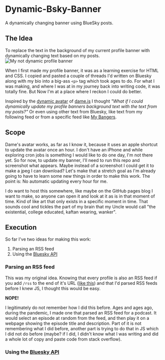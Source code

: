 # Dynamic-Bsky-Banner
 A dynamically changing banner using BlueSky posts.

## The Idea
To replace the text in the background of my current profile banner with dynamically changing text based on my posts.
![My not dynamic profile banner](https://cdn.bsky.app/img/feed_fullsize/plain/did:plc:uexvzvxiyl5ntq7h46vt5vix/bafkreiezypgg2553hgamcyhdoun7kqrq4lhluyluh4delhrmepwea5pcfu@jpeg)

When I first made my profile banner, it was as a learning exercise for HTML and CSS. I copied and pasted a couple of threads I'd written on Bluesky along with my bio into a big-ass ```<p>``` tag which took ages to do. For what I was making, and where I was at in my journey back into writing code, it was totally fine. But Now I'm at a place where I reckon I could do better. 

Inspired by the [dynamic avatar](https://dame.is/blog/how-i-made-an-automated-dynamic-avatar-for-my-bluesky-profile) of [dame.is](https://bsky.app/profile/dame.is) I thought _"What if I could dynamically update my profile banners background text with the text from my posts?"_ Or even using other text from Bluesky, like text from my following feed or from a specific feed like [My Bangers](https://bsky.app/profile/jaz.bsky.social/feed/bangers).

## Scope
Dame's avatar works, as far as I know it, because it uses an apple shortcut to update the avatar once an hour. I don't have an iPhone and while exploring cron jobs is something I would like to do one day, I'm not there yet. So for now, to update my banner, I'll need to run this repo and screenshot what appears. Maybe instead of a screenshot I could get it to make a jpeg I can download? Let's make that a stretch goal as I'm already going to have to learn some new things in order to make this work. The point is: No automatic updating every hour for me. 

I do want to host this somewhere, like maybe on the GitHub pages blog I want to make, so anyone can open it and look at it as is in that moment of time. Kind of like art that only exists in a specific moment in time. That sounds cool and tickles the part of my brain that my Uncle would call "the existential, college educated, kaftan wearing, wanker".

## Execution
So far I've two ideas for making this work:
1. Parsing an RSS feed
2. Using the [Bluesky API](https://docs.bsky.app/)

### Parsing an RSS feed
This was my original idea. Knowing that every profile is also an RSS feed if you add ```/rss``` to the end of it's URL ([like this](https://bsky.app/profile/did:plc:uexvzvxiyl5ntq7h46vt5vix/rss)) and that I'd parsed RSS feeds before I knew JS, I thought this would be easy.

**NOPE!**

I legitimately do not remember how I did this before. Ages and ages ago, during the pandemic, I made one that parsed an RSS feed for a podcast. It would select an episode at random from the feed, and then play it on a webpage showing the episode title and description. Part of it is not remembering what I did before, another part is trying to do that in JS which I did not do before (maybe? if I did, I didn't know what I was writing and did a whole lot of copy and paste code from stack overflow).

### Using the [Bluesky API](https://docs.bsky.app/)
